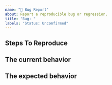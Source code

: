 ```yaml
---
name: "🐛 Bug Report"
about: Report a reproducible bug or regression.
title: "Bug: "
labels: "Status: Unconfirmed"
---
```


## Steps To Reproduce

## The current behavior

## The expected behavior
